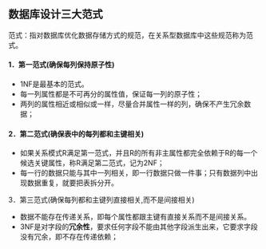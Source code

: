 ## 数据库设计三大范式
范式：指对数据库优化数据存储方式的规范，在关系型数据库中这些规范称为范式。
#### 1．第一范式(确保每列保持原子性)

- 1NF是最基本的范式。
- 每一列属性都是不可再分的属性值，保证每一列的原子性；
- 两列的属性相近或相似或一样，尽量合并属性一样的列，确保不产生冗余数据；

#### 2．第二范式(确保表中的每列都和主键相关)
- 如果关系模式R满足第一范式，并且R的所有非主属性都完全依赖于R的每一个候选关键属性，称R满足第二范式，记为2NF；
- 每一行的数据只能与其中一列相关，即一行数据只做一件事；只有数据列中出现数据重复，就要把表拆分开。



3．第三范式(确保每列都和主键列直接相关,而不是间接相关)
- 数据不能存在传递关系，即每个属性都跟主键有直接关系而不是间接关系。
- 3NF是对字段的**冗余性**，要求任何字段不能由其他字段派生出来，它要求字段没有冗余，即不存在传递依赖；
